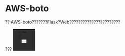 # AWS-boto

??:AWS-boto???????Flask?Web???????????????????????

???
<img src="static/img/Create_snapshots.png" alt="" width=72 height=72>